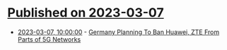 # [Published on 2023-03-07](index.md)

* [2023-03-07, 10:00:00](https://slashdot.org/story/23/03/07/035209/germany-planning-to-ban-huawei-zte-from-parts-of-5g-networks?utm_source=rss1.0mainlinkanon&utm_medium=feed) - [Germany Planning To Ban Huawei, ZTE From Parts of 5G Networks](https://slashdot.org/story/23/03/07/035209/germany-planning-to-ban-huawei-zte-from-parts-of-5g-networks?utm_source=rss1.0mainlinkanon&utm_medium=feed)
